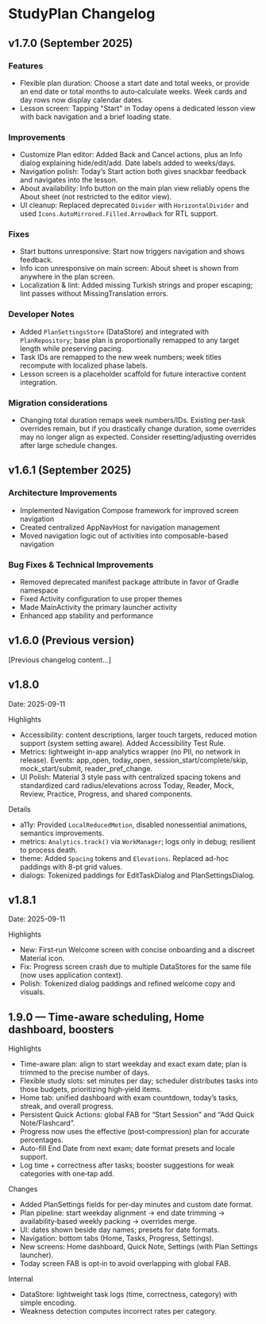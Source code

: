 # StudyPlan Changelog

## v1.7.0 (September 2025)

### Features
- Flexible plan duration: Choose a start date and total weeks, or provide an end date or total months to auto‑calculate weeks. Week cards and day rows now display calendar dates.
- Lesson screen: Tapping "Start" in Today opens a dedicated lesson view with back navigation and a brief loading state.

### Improvements
- Customize Plan editor: Added Back and Cancel actions, plus an Info dialog explaining hide/edit/add. Date labels added to weeks/days.
- Navigation polish: Today’s Start action both gives snackbar feedback and navigates into the lesson.
- About availability: Info button on the main plan view reliably opens the About sheet (not restricted to the editor view).
- UI cleanup: Replaced deprecated `Divider` with `HorizontalDivider` and used `Icons.AutoMirrored.Filled.ArrowBack` for RTL support.

### Fixes
- Start buttons unresponsive: Start now triggers navigation and shows feedback.
- Info icon unresponsive on main screen: About sheet is shown from anywhere in the plan screen.
- Localization & lint: Added missing Turkish strings and proper escaping; lint passes without MissingTranslation errors.

### Developer Notes
- Added `PlanSettingsStore` (DataStore) and integrated with `PlanRepository`; base plan is proportionally remapped to any target length while preserving pacing.
- Task IDs are remapped to the new week numbers; week titles recompute with localized phase labels.
- Lesson screen is a placeholder scaffold for future interactive content integration.

### Migration considerations
- Changing total duration remaps week numbers/IDs. Existing per‑task overrides remain, but if you drastically change duration, some overrides may no longer align as expected. Consider resetting/adjusting overrides after large schedule changes.

## v1.6.1 (September 2025)

### Architecture Improvements
- Implemented Navigation Compose framework for improved screen navigation
- Created centralized AppNavHost for navigation management
- Moved navigation logic out of activities into composable-based navigation

### Bug Fixes & Technical Improvements
- Removed deprecated manifest package attribute in favor of Gradle namespace
- Fixed Activity configuration to use proper themes
- Made MainActivity the primary launcher activity
- Enhanced app stability and performance

## v1.6.0 (Previous version)

[Previous changelog content...]
## v1.8.0

Date: 2025-09-11

Highlights
- Accessibility: content descriptions, larger touch targets, reduced motion support (system setting aware). Added Accessibility Test Rule.
- Metrics: lightweight in-app analytics wrapper (no PII, no network in release). Events: app_open, today_open, session_start/complete/skip, mock_start/submit, reader_pref_change.
- UI Polish: Material 3 style pass with centralized spacing tokens and standardized card radius/elevations across Today, Reader, Mock, Review, Practice, Progress, and shared components.

Details
- a11y: Provided `LocalReducedMotion`, disabled nonessential animations, semantics improvements.
- metrics: `Analytics.track()` via `WorkManager`; logs only in debug; resilient to process death.
- theme: Added `Spacing` tokens and `Elevations`. Replaced ad-hoc paddings with 8-pt grid values.
- dialogs: Tokenized paddings for EditTaskDialog and PlanSettingsDialog.
## v1.8.1

Date: 2025-09-11

Highlights
- New: First‑run Welcome screen with concise onboarding and a discreet Material icon.
- Fix: Progress screen crash due to multiple DataStores for the same file (now uses application context).
- Polish: Tokenized dialog paddings and refined welcome copy and visuals.
## 1.9.0 — Time-aware scheduling, Home dashboard, boosters

Highlights
- Time-aware plan: align to start weekday and exact exam date; plan is trimmed to the precise number of days.
- Flexible study slots: set minutes per day; scheduler distributes tasks into those budgets, prioritizing high‑yield items.
- Home tab: unified dashboard with exam countdown, today’s tasks, streak, and overall progress.
- Persistent Quick Actions: global FAB for “Start Session” and “Add Quick Note/Flashcard”.
- Progress now uses the effective (post‑compression) plan for accurate percentages.
- Auto-fill End Date from next exam; date format presets and locale support.
- Log time + correctness after tasks; booster suggestions for weak categories with one‑tap add.

Changes
- Added PlanSettings fields for per‑day minutes and custom date format.
- Plan pipeline: start weekday alignment → end date trimming → availability‑based weekly packing → overrides merge.
- UI: dates shown beside day names; presets for date formats.
- Navigation: bottom tabs (Home, Tasks, Progress, Settings).
- New screens: Home dashboard, Quick Note, Settings (with Plan Settings launcher).
- Today screen FAB is opt‑in to avoid overlapping with global FAB.

Internal
- DataStore: lightweight task logs (time, correctness, category) with simple encoding.
- Weakness detection computes incorrect rates per category.
